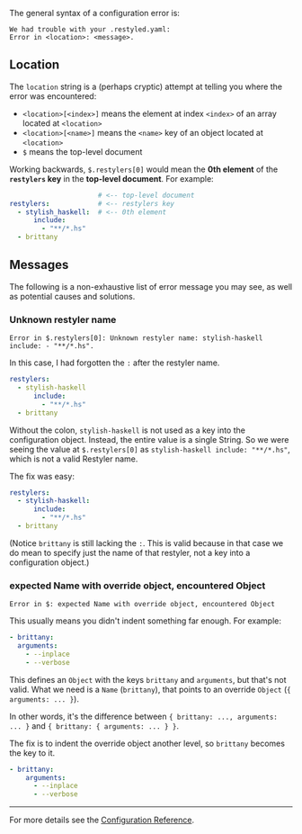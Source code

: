 The general syntax of a configuration error is:

```
We had trouble with your .restyled.yaml:
Error in <location>: <message>.
```

## Location

The `location` string is a (perhaps cryptic) attempt at telling you where the error was encountered:

- `<location>[<index>]` means the element at index `<index>` of an array located at `<location>`
- `<location>[<name>]` means the `<name>` key of an object located at `<location>`
- `$` means the top-level document

Working backwards, `$.restylers[0]` would mean the **0th element** of the **`restylers` key** in the **top-level document**. For example:

```yaml
                      # <-- top-level document
restylers:            # <-- restylers key
  - stylish_haskell:  # <-- 0th element
      include:
        - "**/*.hs"
  - brittany
```

## Messages

The following is a non-exhaustive list of error message you may see, as well as potential causes and solutions.

### Unknown restyler name

```
Error in $.restylers[0]: Unknown restyler name: stylish-haskell include: - "**/*.hs".
```

In this case, I had forgotten the `:` after the restyler name.

```yaml
restylers:
  - stylish-haskell
      include:
        - "**/*.hs"
  - brittany
```

Without the colon, `stylish-haskell` is not used as a key into the configuration object. Instead, the entire value is a single String. So we were seeing the value at `$.restylers[0]` as `stylish-haskell include: "**/*.hs"`, which is not a valid Restyler name.

The fix was easy:

```yaml
restylers:
  - stylish-haskell:
      include:
        - "**/*.hs"
  - brittany
```

(Notice `brittany` is still lacking the `:`. This is valid because in that case we do mean to specify just the name of that restyler, not a key into a configuration object.)

### expected Name with override object, encountered Object

```
Error in $: expected Name with override object, encountered Object
```

This usually means you didn't indent something far enough. For example:

```yaml
- brittany:
  arguments:
    - --inplace
    - --verbose
```

This defines an `Object` with the keys `brittany` and `arguments`, but that's not valid. What we need is a `Name` (`brittany`), that points to an override `Object` (`{ arguments: ... }`).

In other words, it's the difference between `{ brittany: ..., arguments: ... }` and `{ brittany: { arguments: ... } }`.

The fix is to indent the override object another level, so `brittany` becomes the key to it.

```yaml
- brittany:
    arguments:
      - --inplace
      - --verbose
```

---

For more details see the [Configuration Reference](https://github.com/restyled-io/restyled.io/wiki/Configuration-Reference#restyler).